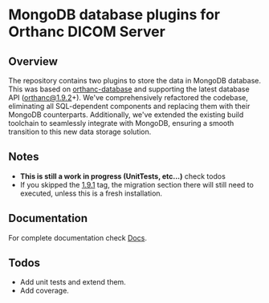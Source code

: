 <!-- @format -->

# MongoDB database plugins for Orthanc DICOM Server

## Overview

The repository contains two plugins to store the data in MongoDB database.
This was based on [orthanc-database](https://hg.orthanc-server.com/orthanc-databases/) and supporting the latest database API (orthanc@1.9.2+).
We've comprehensively refactored the codebase, eliminating all SQL-dependent components and replacing them with their MongoDB counterparts. 
Additionally, we've extended the existing build toolchain to seamlessly integrate with MongoDB, ensuring a smooth transition to this new data storage solution.

## Notes

- **This is still a work in progress (UnitTests, etc...)** check todos
- If you skipped the [1.9.1](https://github.com/Doc-Cirrus/orthanc-mongodb/tree/1.9.1) tag, the migration section there
  will still need to executed, unless this is a fresh installation.

## Documentation

For complete documentation check [Docs](./docs/README.md).

## Todos

- Add unit tests and extend them.
- Add coverage.
